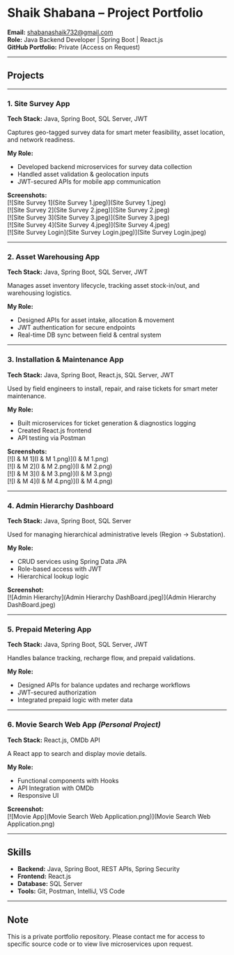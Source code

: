 # Shaik Shabana – Project Portfolio

**Email:** shabanashaik732@gmail.com  
**Role:** Java Backend Developer | Spring Boot | React.js  
**GitHub Portfolio:** Private (Access on Request)

---

## Projects

---

### 1. Site Survey App  
**Tech Stack:** Java, Spring Boot, SQL Server, JWT  

Captures geo-tagged survey data for smart meter feasibility, asset location, and network readiness.

**My Role:**
- Developed backend microservices for survey data collection  
- Handled asset validation & geolocation inputs  
- JWT-secured APIs for mobile app communication  

**Screenshots:**  
[![Site Survey 1](Site Survey 1.jpeg)](Site Survey 1.jpeg)  
[![Site Survey 2](Site Survey 2.jpeg)](Site Survey 2.jpeg)  
[![Site Survey 3](Site Survey 3.jpeg)](Site Survey 3.jpeg)  
[![Site Survey 4](Site Survey 4.jpeg)](Site Survey 4.jpeg)  
[![Site Survey Login](Site Survey Login.jpeg)](Site Survey Login.jpeg)

---

### 2. Asset Warehousing App  
**Tech Stack:** Java, Spring Boot, SQL Server, JWT  

Manages asset inventory lifecycle, tracking asset stock-in/out, and warehousing logistics.

**My Role:**
- Designed APIs for asset intake, allocation & movement  
- JWT authentication for secure endpoints  
- Real-time DB sync between field & central system  

---

### 3. Installation & Maintenance App  
**Tech Stack:** Java, Spring Boot, React.js, SQL Server, JWT  

Used by field engineers to install, repair, and raise tickets for smart meter maintenance.

**My Role:**
- Built microservices for ticket generation & diagnostics logging  
- Created React.js frontend  
- API testing via Postman  

**Screenshots:**  
[![I & M 1](I & M 1.png)](I & M 1.png)  
[![I & M 2](I & M 2.png)](I & M 2.png)  
[![I & M 3](I & M 3.png)](I & M 3.png)  
[![I & M 4](I & M 4.png)](I & M 4.png)

---

### 4. Admin Hierarchy Dashboard  
**Tech Stack:** Java, Spring Boot, SQL Server  

Used for managing hierarchical administrative levels (Region → Substation).

**My Role:**
- CRUD services using Spring Data JPA  
- Role-based access with JWT  
- Hierarchical lookup logic  

**Screenshot:**  
[![Admin Hierarchy](Admin Hierarchy DashBoard.jpeg)](Admin Hierarchy DashBoard.jpeg)

---

### 5. Prepaid Metering App  
**Tech Stack:** Java, Spring Boot, SQL Server, JWT  

Handles balance tracking, recharge flow, and prepaid validations.

**My Role:**
- Designed APIs for balance updates and recharge workflows  
- JWT-secured authorization  
- Integrated prepaid logic with meter data  

---

### 6. Movie Search Web App *(Personal Project)*  
**Tech Stack:** React.js, OMDb API  

A React app to search and display movie details.

**My Role:**
- Functional components with Hooks  
- API Integration with OMDb  
- Responsive UI  

**Screenshot:**  
[![Movie App](Movie Search Web Application.png)](Movie Search Web Application.png)

---

## Skills

- **Backend:** Java, Spring Boot, REST APIs, Spring Security  
- **Frontend:** React.js  
- **Database:** SQL Server  
- **Tools:** Git, Postman, IntelliJ, VS Code  

---

## Note

This is a private portfolio repository. Please contact me for access to specific source code or to view live microservices upon request.
